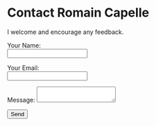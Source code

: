 # Contact Romain Capelle

I welcome and encourage any feedback.

<form name="contact" method="POST" data-netlify="true" action="/contact-success.html">
  <p>
    <label>Your Name:</br> <input type="text" name="name" /></label>   
  </p>
  <p>
    <label>Your Email:</br> <input type="email" name="email" /></label>
  </p>
  <p>
    <label>Message: <textarea name="message"></textarea></label>
  </p>
  <p>
    <button class="large" type="submit">Send</button>
  </p>
</form>
